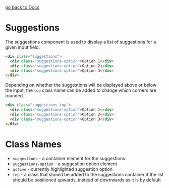 [go back to Docs](../README.md)

# Suggestions

The suggestions component is used to display a list of suggestions for a given input field.

```html
<div class="suggestions">
  <div class="suggestions-option">Option 1</div>
  <div class="suggestions-option">Option 2</div>
  <div class="suggestions-option">Option 3</div>
</div>
```

Depending on whether the suggestions will be displayed above or below the input, the `top` class name can be added to change which corners are rounded.

```html
<div class="suggestions top">
  <div class="suggestions-option">Option 1</div>
  <div class="suggestions-option">Option 2</div>
  <div class="suggestions-option">Option 3</div>
</div>
```

# Class Names

- `suggestions` - a container element for the suggestions
- `suggestions-option` - a suggestion option element
- `active` - currently highlighted suggestion option
- `top` - a class that should be added to the suggestions container if the list should be positioned upwards, instead of downwards as it is by default
